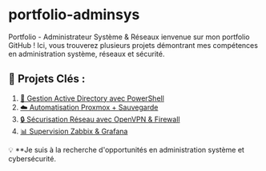 # portfolio-adminsys
Portfolio - Administrateur Système &amp; Réseaux
ienvenue sur mon portfolio GitHub ! Ici, vous trouverez plusieurs projets démontrant mes compétences en administration système, réseaux et sécurité.

## 🔹 Projets Clés :
1. [💼 Gestion Active Directory avec PowerShell](https://github.com/Sen360/windows-administration.git)  
2. [☁️ Automatisation Proxmox + Sauvegarde](https://github.com/Sen360/virtualisation-proxmox.git)  
3. [🔒 Sécurisation Réseau avec OpenVPN & Firewall](https://github.com/Sen360/networking-firewall.git)  
4. [📊 Supervision Zabbix & Grafana](https://github.com/mon-profil/monitoring-supervision)  

💡 **Je suis à la recherche d'opportunités en administration système et cybersécurité. 
